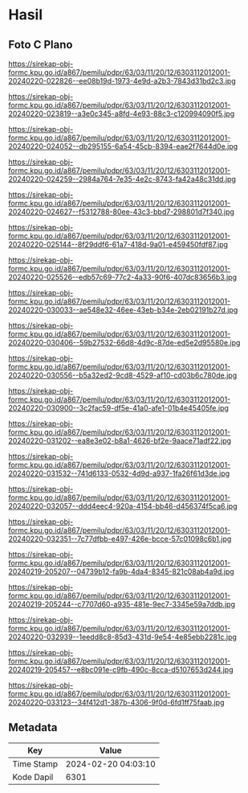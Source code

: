 # Hasil

## Foto C Plano

https://sirekap-obj-formc.kpu.go.id/a867/pemilu/pdpr/63/03/11/20/12/6303112012001-20240220-022826--ee08b19d-1973-4e9d-a2b3-7843d31bd2c3.jpg

https://sirekap-obj-formc.kpu.go.id/a867/pemilu/pdpr/63/03/11/20/12/6303112012001-20240220-023819--a3e0c345-a8fd-4e93-88c3-c120994090f5.jpg

https://sirekap-obj-formc.kpu.go.id/a867/pemilu/pdpr/63/03/11/20/12/6303112012001-20240220-024052--db295155-6a54-45cb-8394-eae2f7644d0e.jpg

https://sirekap-obj-formc.kpu.go.id/a867/pemilu/pdpr/63/03/11/20/12/6303112012001-20240220-024259--2984a764-7e35-4e2c-8743-fa42a48c31dd.jpg

https://sirekap-obj-formc.kpu.go.id/a867/pemilu/pdpr/63/03/11/20/12/6303112012001-20240220-024627--f5312788-80ee-43c3-bbd7-298801d7f340.jpg

https://sirekap-obj-formc.kpu.go.id/a867/pemilu/pdpr/63/03/11/20/12/6303112012001-20240220-025144--8f29ddf6-61a7-418d-9a01-e459450fdf87.jpg

https://sirekap-obj-formc.kpu.go.id/a867/pemilu/pdpr/63/03/11/20/12/6303112012001-20240220-025526--edb57c69-77c2-4a33-90f6-407dc83656b3.jpg

https://sirekap-obj-formc.kpu.go.id/a867/pemilu/pdpr/63/03/11/20/12/6303112012001-20240220-030033--ae548e32-46ee-43eb-b34e-2eb02191b27d.jpg

https://sirekap-obj-formc.kpu.go.id/a867/pemilu/pdpr/63/03/11/20/12/6303112012001-20240220-030406--59b27532-66d8-4d9c-87de-ed5e2d95580e.jpg

https://sirekap-obj-formc.kpu.go.id/a867/pemilu/pdpr/63/03/11/20/12/6303112012001-20240220-030556--b5a32ed2-9cd8-4529-af10-cd03b6c780de.jpg

https://sirekap-obj-formc.kpu.go.id/a867/pemilu/pdpr/63/03/11/20/12/6303112012001-20240220-030900--3c2fac59-df5e-41a0-afe1-01b4e45405fe.jpg

https://sirekap-obj-formc.kpu.go.id/a867/pemilu/pdpr/63/03/11/20/12/6303112012001-20240220-031202--ea8e3e02-b8a1-4626-bf2e-9aace71adf22.jpg

https://sirekap-obj-formc.kpu.go.id/a867/pemilu/pdpr/63/03/11/20/12/6303112012001-20240220-031532--741d6133-0532-4d9d-a937-1fa26f61d3de.jpg

https://sirekap-obj-formc.kpu.go.id/a867/pemilu/pdpr/63/03/11/20/12/6303112012001-20240220-032057--ddd4eec4-920a-4154-bb46-d456374f5ca6.jpg

https://sirekap-obj-formc.kpu.go.id/a867/pemilu/pdpr/63/03/11/20/12/6303112012001-20240220-032351--7c77dfbb-e497-426e-bcce-57c01098c6b1.jpg

https://sirekap-obj-formc.kpu.go.id/a867/pemilu/pdpr/63/03/11/20/12/6303112012001-20240219-205207--04739b12-fa9b-4da4-8345-821c08ab4a9d.jpg

https://sirekap-obj-formc.kpu.go.id/a867/pemilu/pdpr/63/03/11/20/12/6303112012001-20240219-205244--c7707d60-a935-481e-9ec7-3345e59a7ddb.jpg

https://sirekap-obj-formc.kpu.go.id/a867/pemilu/pdpr/63/03/11/20/12/6303112012001-20240220-032939--1eedd8c8-85d3-431d-9e54-4e85ebb2281c.jpg

https://sirekap-obj-formc.kpu.go.id/a867/pemilu/pdpr/63/03/11/20/12/6303112012001-20240219-205457--e8bc091e-c9fb-490c-8cca-d5107653d244.jpg

https://sirekap-obj-formc.kpu.go.id/a867/pemilu/pdpr/63/03/11/20/12/6303112012001-20240220-033123--34f412d1-387b-4306-9f0d-6fd1ff75faab.jpg


## Metadata

| Key        | Value               |
| ---------- | ------------------- |
| Time Stamp | 2024-02-20 04:03:10 |
| Kode Dapil | 6301                |



